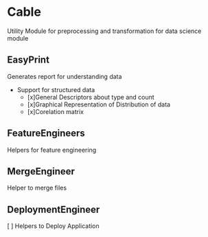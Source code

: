 # Cable
Utility Module for preprocessing and transformation for data science module
## EasyPrint
Generates report for understanding data
* Support for structured data
	* [x]General Descriptors about type and count
	* [x]Graphical Representation of Distribution of data
	* [x]Corelation matrix 

## FeatureEngineers
Helpers for feature engineering

## MergeEngineer
Helper to merge files


## DeploymentEngineer
[ ] Helpers to Deploy Application 
